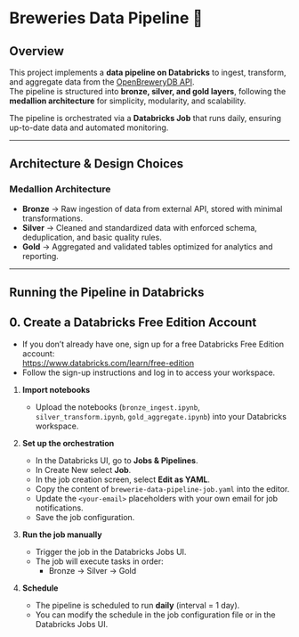 # Breweries Data Pipeline 🍺

## Overview
This project implements a **data pipeline on Databricks** to ingest, transform, and aggregate data from the [OpenBreweryDB API](https://www.openbrewerydb.org/).  
The pipeline is structured into **bronze, silver, and gold layers**, following the **medallion architecture** for simplicity, modularity, and scalability.  

The pipeline is orchestrated via a **Databricks Job** that runs daily, ensuring up-to-date data and automated monitoring.  

---

## Architecture & Design Choices

### Medallion Architecture
- **Bronze** → Raw ingestion of data from external API, stored with minimal transformations.  
- **Silver** → Cleaned and standardized data with enforced schema, deduplication, and basic quality rules.  
- **Gold** → Aggregated and validated tables optimized for analytics and reporting.

---

## Running the Pipeline in Databricks

## 0. Create a Databricks Free Edition Account  
- If you don’t already have one, sign up for a free Databricks Free Edition account:  
   https://www.databricks.com/learn/free-edition
- Follow the sign-up instructions and log in to access your workspace.  

1. **Import notebooks**  
   - Upload the notebooks (`bronze_ingest.ipynb`, `silver_transform.ipynb`, `gold_aggregate.ipynb`) into your Databricks workspace.  

2. **Set up the orchestration**  
   - In the Databricks UI, go to **Jobs & Pipelines**.  
   - In Create New select **Job**.  
   - In the job creation screen, select **Edit as YAML**.  
   - Copy the content of `brewerie-data-pipeline-job.yaml` into the editor.  
   - Update the `<your-email>` placeholders with your own email for job notifications.  
   - Save the job configuration.  

3. **Run the job manually**  
   - Trigger the job in the Databricks Jobs UI.  
   - The job will execute tasks in order:  
     - Bronze → Silver → Gold  

4. **Schedule**  
   - The pipeline is scheduled to run **daily** (interval = 1 day).  
   - You can modify the schedule in the job configuration file or in the Databricks Jobs UI.  
